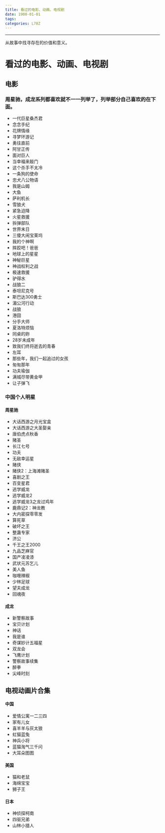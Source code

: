 ```yaml
---
title: 看过的电影、动画、电视剧
date: 1900-01-01
tags:
categories: L78Z
---
```

------

从故事中找寻存在的价值和意义。

<!-- more -->

# 看过的电影、动画、电视剧

## 电影

### 周星驰，成龙系列都喜欢就不一一列举了，列举部分自己喜欢的在下面。

* 一代巨星桑杰君
* 念念手纪
* 花牌情缘
* 寻梦环游记
* 勇往直前
* 阿甘正传
* 面对巨人
* 当幸福来敲门
* 这个杀手不太冷
* 一条狗的使命
* 忠犬八公物语
* 我是山姆
* 大鱼
* 萨利机长
* 雪狼犬
* 紧急迫降
* 火星救援
* 拆弹部队
* 世界末日
* 三傻大闹宝莱坞
* 我的个神啊
* 摔跤吧！爸爸
* 地球上的星星
* 神秘巨星
* 神战权利之战
* 极速救援
* 驴得水
* 战狼二
* 泰坦尼克号
* 斯巴达300勇士
* 湄公河行动
* 战狼
* 港囧
* 分手大师
* 夏洛特烦恼
* 同桌的妳
* 28岁未成年
* 致我们终将逝去的青春
* 左耳
* 那些年，我们一起追过的女孩
* 匆匆那年
* 功夫瑜伽
* 满城尽带黄金甲
* 让子弹飞

### 中国个人明星

#### 周星驰

* 大话西游之月光宝盒
* 大话西游之大圣娶亲
* 唐伯虎点秋香
* 赌圣
* 长江七号
* 功夫
* 无敌幸运星
* 赌侠
* 赌侠2：上海滩赌圣
* 喜剧之王
* 百变星君
* 逃学威龙
* 逃学威龙2
* 逃学威龙3之龙过鸡年
* 鹿鼎记2：神龙教
* 大内密探零零发
* 算死草
* 破坏之王
* 整蛊专家
* 济公
* 千王之王2000
* 九品芝麻官
* 国产凌凌漆
* 武状元苏乞儿
* 美人鱼
* 咖喱辣椒
* 少林足球
* 望夫成龙
* 回魂夜

#### 成龙

* 新警察故事
* 宝贝计划
* 神话
* 我是谁
* 奇谋妙计五福星
* 双龙会
* 飞鹰计划
* 警察故事续集
* 醉拳
* 尖峰时刻

## 电视动画片合集

#### 中国

* 爱情公寓一二三四
* 家有儿女
* 喜羊羊与灰太狼
* 虹猫蓝兔
* 神兵小将
* 蓝猫淘气三千问
* 大耳朵图图

#### 美国

* 猫和老鼠
* 海绵宝宝
* 狮子王

#### 日本

* 神侦探柯南
* 四驱兄弟
* 山林小猎人

